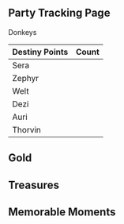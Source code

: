 ## Party Tracking Page
Donkeys


Destiny Points | Count
-- | --
Sera | 
Zephyr |
Welt |
Dezi |
Auri |
Thorvin |

## Gold



## Treasures
## Memorable Moments